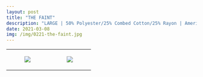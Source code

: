 ```yaml
---
layout: post
title: "THE FAINT"
description: "LARGE | 50% Polyester/25% Combed Cotton/25% Rayon | American Apparel"
date: 2021-03-08
img: /img/0221-the-faint.jpg
---
```




<table style="width:100%;"><tr><td style="vertical-align:top;">
      <figure class="tmblr-full" data-orig-height="2048" data-orig-width="1365" data-orig-src="https://concertshirts.netlify.app/shirts/0221/0221-01.jpg"><img src="https://64.media.tumblr.com/b5cafe5dd09bd90aeb354767ecf449b7/4d9991eb7d4d6979-69/s540x810/c01478fd8fffe43b7cfa58fb17adc3304043fc3c.jpg" data-orig-height="2048" data-orig-width="1365" data-orig-src="https://concertshirts.netlify.app/shirts/0221/0221-01.jpg"/></figure></td>
    <td style="vertical-align:top;">
      <figure class="tmblr-full" data-orig-height="2048" data-orig-width="1365" data-orig-src="https://concertshirts.netlify.app/shirts/0221/0221-02.jpg"><img src="https://64.media.tumblr.com/388c8678f02b6920957f72c3a9266086/4d9991eb7d4d6979-ed/s540x810/5fb369960ed82f5c16532964edec77566e3a1649.jpg" data-orig-height="2048" data-orig-width="1365" data-orig-src="https://concertshirts.netlify.app/shirts/0221/0221-02.jpg"/></figure></td>
  </tr></table>
